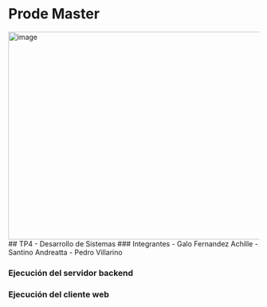 # Prode Master
<img width="515" height="417" alt="image" src="https://github.com/user-attachments/assets/e07dbccd-6222-44b3-8759-d47a4bf64017" />
## TP4 - Desarrollo de Sistemas
### Integrantes
- Galo Fernandez Achille
- Santino Andreatta
- Pedro Villarino

### Ejecución del servidor backend

### Ejecución del cliente web
